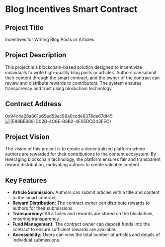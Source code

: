 # Blog Incentives Smart Contract

## Project Title
Incentives for Writing Blog Posts or Articles

## Project Description
This project is a blockchain-based solution designed to incentivize individuals to write high-quality blog posts or articles. Authors can submit their content through the smart contract, and the owner of the contract can review and distribute rewards to contributors. The system ensures transparency and trust using blockchain technology.

## Contract Address
0x94c4a28a661b65ed58ac99a0ccde6378de67df45
![{E88BE689-D02B-4C6E-B8B2-4E05DCD43FEC}](https://github.com/user-attachments/assets/7f7493f0-1fcf-4010-a11a-7670bb44e1c3)



## Project Vision
The vision of this project is to create a decentralized platform where authors are rewarded for their contributions to the content ecosystem. By leveraging blockchain technology, the platform ensures fair and transparent reward distribution, motivating authors to create valuable content.

## Key Features
- **Article Submission:** Authors can submit articles with a title and content to the smart contract.
- **Reward Distribution:** The contract owner can distribute rewards to authors for their submissions.
- **Transparency:** All articles and rewards are stored on the blockchain, ensuring transparency.
- **Fund Management:** The contract owner can deposit funds into the contract to ensure sufficient rewards are available.
- **Accessibility:** Users can view the total number of articles and details of individual submissions.

